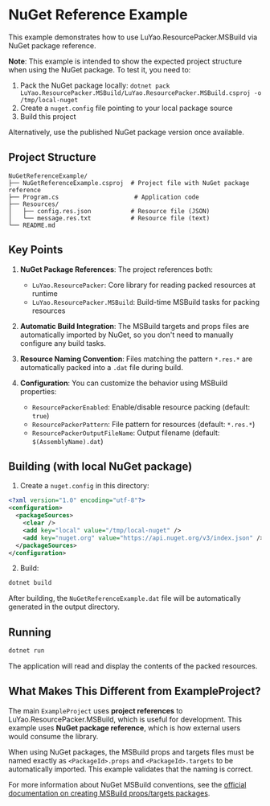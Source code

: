 # NuGet Reference Example

This example demonstrates how to use LuYao.ResourcePacker.MSBuild via NuGet package reference.

**Note**: This example is intended to show the expected project structure when using the NuGet package. To test it, you need to:
1. Pack the NuGet package locally: `dotnet pack LuYao.ResourcePacker.MSBuild/LuYao.ResourcePacker.MSBuild.csproj -o /tmp/local-nuget`
2. Create a `nuget.config` file pointing to your local package source
3. Build this project

Alternatively, use the published NuGet package version once available.

## Project Structure

```
NuGetReferenceExample/
├── NuGetReferenceExample.csproj  # Project file with NuGet package reference
├── Program.cs                     # Application code
├── Resources/
│   ├── config.res.json           # Resource file (JSON)
│   └── message.res.txt           # Resource file (text)
└── README.md
```

## Key Points

1. **NuGet Package References**: The project references both:
   - `LuYao.ResourcePacker`: Core library for reading packed resources at runtime
   - `LuYao.ResourcePacker.MSBuild`: Build-time MSBuild tasks for packing resources

2. **Automatic Build Integration**: The MSBuild targets and props files are automatically imported by NuGet, so you don't need to manually configure any build tasks.

3. **Resource Naming Convention**: Files matching the pattern `*.res.*` are automatically packed into a `.dat` file during build.

4. **Configuration**: You can customize the behavior using MSBuild properties:
   - `ResourcePackerEnabled`: Enable/disable resource packing (default: `true`)
   - `ResourcePackerPattern`: File pattern for resources (default: `*.res.*`)
   - `ResourcePackerOutputFileName`: Output filename (default: `$(AssemblyName).dat`)

## Building (with local NuGet package)

1. Create a `nuget.config` in this directory:
```xml
<?xml version="1.0" encoding="utf-8"?>
<configuration>
  <packageSources>
    <clear />
    <add key="local" value="/tmp/local-nuget" />
    <add key="nuget.org" value="https://api.nuget.org/v3/index.json" />
  </packageSources>
</configuration>
```

2. Build:
```bash
dotnet build
```

After building, the `NuGetReferenceExample.dat` file will be automatically generated in the output directory.

## Running

```bash
dotnet run
```

The application will read and display the contents of the packed resources.

## What Makes This Different from ExampleProject?

The main `ExampleProject` uses **project references** to LuYao.ResourcePacker.MSBuild, which is useful for development. This example uses **NuGet package reference**, which is how external users would consume the library.

When using NuGet packages, the MSBuild props and targets files must be named exactly as `<PackageId>.props` and `<PackageId>.targets` to be automatically imported. This example validates that the naming is correct.

For more information about NuGet MSBuild conventions, see the [official documentation on creating MSBuild props/targets packages](https://learn.microsoft.com/en-us/nuget/create-packages/creating-a-package#include-msbuild-props-and-targets-in-a-package).

